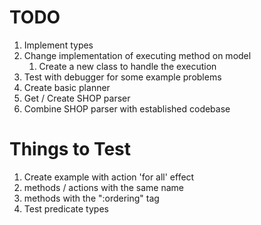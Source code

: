 # TODO
1. Implement types
2. Change implementation of executing method on model
   1. Create a new class to handle the execution
3. Test with debugger for some example problems
4. Create basic planner
5. Get / Create SHOP parser
6. Combine SHOP parser with established codebase


# Things to Test
1. Create example with action 'for all' effect
2. methods / actions with the same name
3. methods with the ":ordering" tag
4. Test predicate types